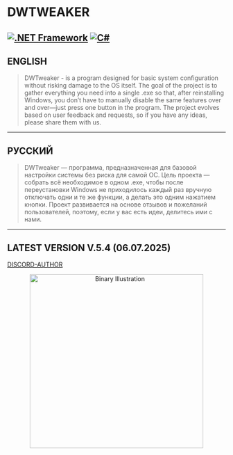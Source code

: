 # DWTWEAKER

[![.NET Framework](https://img.shields.io/badge/.NET_Framework-4.8-blueviolet?logo=dotnet)](https://dotnet.microsoft.com/download/dotnet-framework)
[![C#](https://img.shields.io/badge/C%23-7.3-brightgreen?logo=csharp)](https://learn.microsoft.com/dotnet/csharp/whats-new/csharp-7-3)
---

## ENGLISH

> DWTweaker - is a program designed for basic system configuration without risking damage to the OS itself. The goal of the project is to gather everything you need into a single .exe so that, after reinstalling Windows, you don’t have to manually disable the same features over and over—just press one button in the program. The project evolves based on user feedback and requests, so if you have any ideas, please share them with us.

---

## РУССКИЙ

> DWTweaker — программа, предназначенная для базовой настройки системы без риска для самой ОС. Цель проекта — собрать всё необходимое в одном .exe, чтобы после переустановки Windows не приходилось каждый раз вручную отключать одни и те же функции, а делать это одним нажатием кнопки. Проект развивается на основе отзывов и пожеланий пользователей, поэтому, если у вас есть идеи, делитесь ими с нами.

---

## LATEST VERSION V.5.4 (06.07.2025)

[DISCORD-AUTHOR](https://discord.gg/uMjN6xrDjM)

<p align="center">
  <img src="[https://znanierussia.ru/articles/wmedia/wikipedia/commons/1/17/Binario_cropped.png](https://media.discordapp.net/attachments/1351084757219409984/1391422605667598406/3.png?ex=686bd6c8&is=686a8548&hm=921107c11cf6670eb7efdd304674c709a7cd96e1814032a9ef379afaef41faca&=&format=webp&quality=lossless&width=1563&height=1094)" alt="Binary Illustration" width="400">
</p>
